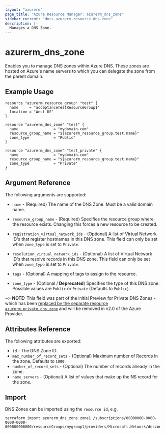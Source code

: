 ```yaml
---
layout: "azurerm"
page_title: "Azure Resource Manager: azurerm_dns_zone"
sidebar_current: "docs-azurerm-resource-dns-zone"
description: |-
  Manages a DNS Zone.
---
```


# azurerm_dns_zone

Enables you to manage DNS zones within Azure DNS. These zones are hosted on Azure's name servers to which you can delegate the zone from the parent domain.

## Example Usage

```hcl
resource "azurerm_resource_group" "test" {
  name     = "acceptanceTestResourceGroup1"
  location = "West US"
}

resource "azurerm_dns_zone" "test" {
  name                = "mydomain.com"
  resource_group_name = "${azurerm_resource_group.test.name}"
  zone_type           = "Public"
}

resource "azurerm_dns_zone" "test_private" {
  name                = "mydomain.com"
  resource_group_name = "${azurerm_resource_group.test.name}"
  zone_type           = "Private"
}
```
## Argument Reference

The following arguments are supported:

* `name` - (Required) The name of the DNS Zone. Must be a valid domain name.

* `resource_group_name` - (Required) Specifies the resource group where the resource exists. Changing this forces a new resource to be created.

* `registration_virtual_network_ids` - (Optional) A list of Virtual Network ID's that register hostnames in this DNS zone. This field can only be set when `zone_type` is set to `Private`.

* `resolution_virtual_network_ids` - (Optional) A list of Virtual Network ID's that resolve records in this DNS zone. This field can only be set when `zone_type` is set to `Private`.

* `tags` - (Optional) A mapping of tags to assign to the resource.

* `zone_type` - (Optional / **Deprecated**) Specifies the type of this DNS zone. Possible values are `Public` or `Private` (Defaults to `Public`).

~> **NOTE:** This field was part of the initial Preview for Private DNS Zones - which has been [replaced by the separate resource `azurerm_private_dns_zone`](private_dns_zone.html) and will be removed in v2.0 of the Azure Provider. 

## Attributes Reference

The following attributes are exported:

* `id` - The DNS Zone ID.
* `max_number_of_record_sets` - (Optional) Maximum number of Records in the zone. Defaults to `1000`.
* `number_of_record_sets` - (Optional) The number of records already in the zone.
* `name_servers` - (Optional) A list of values that make up the NS record for the zone.


## Import

DNS Zones can be imported using the `resource id`, e.g.

```shell
terraform import azurerm_dns_zone.zone1 /subscriptions/00000000-0000-0000-0000-000000000000/resourceGroups/mygroup1/providers/Microsoft.Network/dnszones/zone1
```
